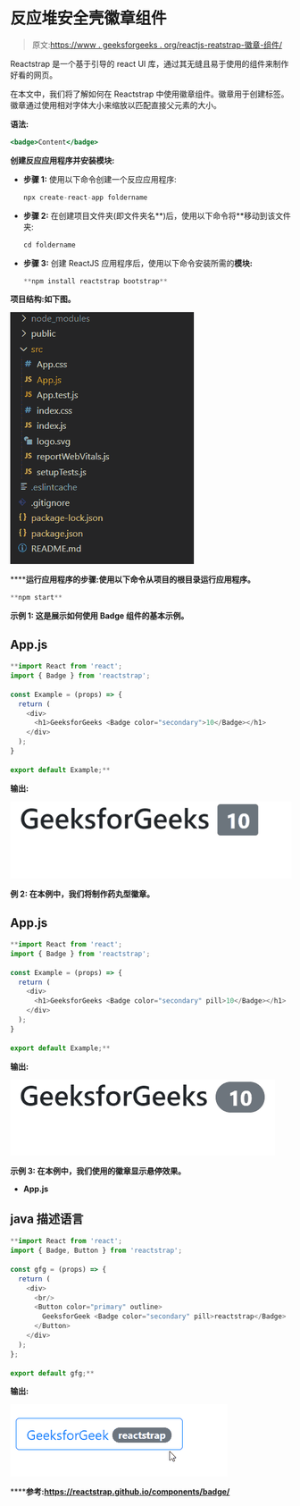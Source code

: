 # 反应堆安全壳徽章组件

> 原文:[https://www . geeksforgeeks . org/reactjs-reatstrap-徽章-组件/](https://www.geeksforgeeks.org/reactjs-reactstrap-badges-component/)

Reactstrap 是一个基于引导的 react UI 库，通过其无缝且易于使用的组件来制作好看的网页。

在本文中，我们将了解如何在 Reactstrap 中使用徽章组件。徽章用于创建标签。徽章通过使用相对字体大小来缩放以匹配直接父元素的大小。

**语法:**

```jsx
<badge>Content</badge>
```

**创建反应应用程序并安装模块:**

*   **步骤 1:** 使用以下命令创建一个反应应用程序:

    ```jsx
    npx create-react-app foldername
    ```

*   **步骤 2:** 在创建项目文件夹(即文件夹名**)后，使用以下命令将**移动到该文件夹:

    ```jsx
    cd foldername
    ```

*   **步骤 3:** 创建 ReactJS 应用程序后，使用以下命令安装所需的****模块:****

    ```jsx
    **npm install reactstrap bootstrap**
    ```

******项目结构**:如下图。****

****![](img/f04ae0d8b722a9fff0bd9bd138b29c23.png)****

******运行应用程序的步骤:**使用以下命令从项目的根目录运行应用程序。****

```jsx
**npm start**
```

******示例 1:** 这是展示如何使用 Badge 组件的基本示例。****

## ****App.js****

```jsx
**import React from 'react';
import { Badge } from 'reactstrap';

const Example = (props) => {
  return (
    <div>
      <h1>GeeksforGeeks <Badge color="secondary">10</Badge></h1>
    </div>
  );
}

export default Example;**
```

******输出:******

****![](img/4f6d261f69ff8fdbadedf8eeac917c6e.png)****

******例 2:** 在本例中，我们将制作药丸型徽章。****

## ****App.js****

```jsx
**import React from 'react';
import { Badge } from 'reactstrap';

const Example = (props) => {
  return (
    <div>
      <h1>GeeksforGeeks <Badge color="secondary" pill>10</Badge></h1>
    </div>
  );
}

export default Example;**
```

******输出:******

****![](img/a362f902a2f9b0bd318a444e737174ac.png)****

******示例 3:** 在本例中，我们使用的徽章显示悬停效果。****

*   ******App.js******

## ****java 描述语言****

```jsx
**import React from 'react';
import { Badge, Button } from 'reactstrap';

const gfg = (props) => {
  return (
    <div>
      <br/>
      <Button color="primary" outline>
        GeeksforGeek <Badge color="secondary" pill>reactstrap</Badge>
      </Button>
    </div>
  );
};

export default gfg;**
```

******输出:******

****![](img/be111d8daa843a9d5fa41586b57f1800.png)****

******参考:**https://reactstrap.github.io/components/badge/****